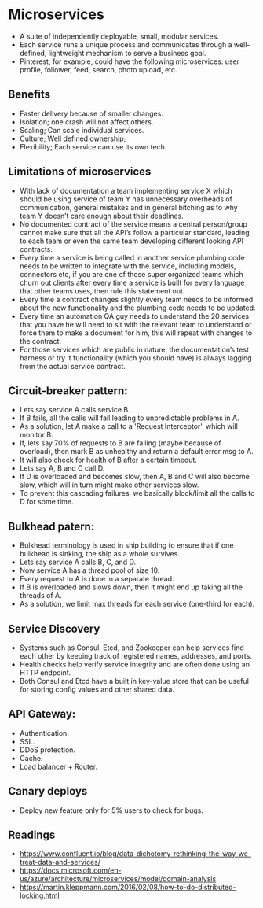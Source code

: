 # Microservices

- A suite of independently deployable, small, modular services.
- Each service runs a unique process and communicates through a well-defined, lightweight mechanism to serve a business goal.
- Pinterest, for example, could have the following microservices: user profile, follower, feed, search, photo upload, etc.

## Benefits
- Faster delivery because of smaller changes.
- Isolation; one crash will not affect others.
- Scaling; Can scale individual services.
- Culture; Well defined ownership;
- Flexibility; Each service can use its own tech.

## Limitations of microservices

- With lack of documentation a team implementing service X which should be using service of team Y has unnecessary overheads of communication, general mistakes and in general bitching as to why team Y doesn’t care enough about their deadlines.
- No documented contract of the service means a central person/group cannot make sure that all the API’s follow a particular standard, leading to each team or even the same team developing different looking API contracts.
- Every time a service is being called in another service plumbing code needs to be written to integrate with the service, including models, connectors etc, if you are one of those super organized teams which churn out clients after every time a service is built for every language that other teams uses, then rule this statement out.
- Every time a contract changes slightly every team needs to be informed about the new functionality and the plumbing code needs to be updated.
- Every time an automation QA guy needs to understand the 20 services that you have he will need to sit with the relevant team to understand or force them to make a document for him, this will repeat with changes to the contract.
- For those services which are public in nature, the documentation’s test harness or try it functionality (which you should have) is always lagging from the actual service contract.

## Circuit-breaker pattern:
- Lets say service A calls service B.
- If B fails, all the calls will fail leading to unpredictable problems in A.
- As a solution, let A make a call to a 'Request Interceptor', which will monitor B.
- If, lets say 70% of requests to B are failing (maybe because of overload), then mark B as unhealthy and return a default error msg to A.
- It will also check for health of B after a certain timeout.
- Lets say A, B and C call D.
- If D is overloaded and becomes slow, then A, B and C will also become slow, which will in turn might make other services slow.
- To prevent this cascading failures, we basically block/limit all the calls to D for some time.

## Bulkhead patern:
- Bulkhead terminology is used in ship building to ensure that if one bulkhead is sinking, the ship as a whole survives.
- Lets say service A calls B, C, and D.
- Now service A has a thread pool of size 10.
- Every request to A is done in a separate thread.
- If B is overloaded and slows down, then it might end up taking all the threads of A.
- As a solution, we limit max threads for each service (one-third for each).

## Service Discovery
- Systems such as Consul, Etcd, and Zookeeper can help services find each other by keeping track of registered names, addresses, and ports.
- Health checks help verify service integrity and are often done using an HTTP endpoint.
- Both Consul and Etcd have a built in key-value store that can be useful for storing config values and other shared data.

## API Gateway:
- Authentication.
- SSL.
- DDoS protection.
- Cache.
- Load balancer + Router.

## Canary deploys
- Deploy new feature only for 5% users to check for bugs.

## Readings
- https://www.confluent.io/blog/data-dichotomy-rethinking-the-way-we-treat-data-and-services/
- https://docs.microsoft.com/en-us/azure/architecture/microservices/model/domain-analysis
- https://martin.kleppmann.com/2016/02/08/how-to-do-distributed-locking.html
